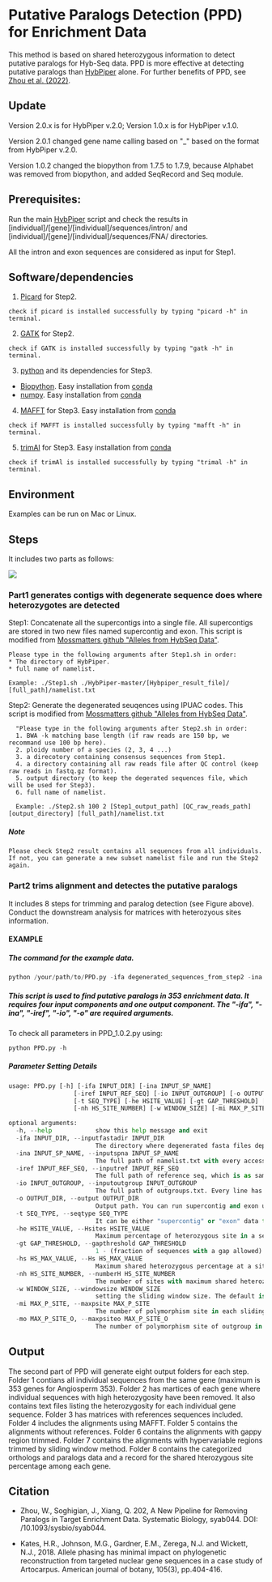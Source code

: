 # Putative Paralogs Detection (PPD) for Enrichment Data
This method is based on shared heterozygous information to detect putative paralogs for Hyb-Seq data. PPD is more effective at detecting putative paralogs than [HybPiper](https://github.com/mossmatters/HybPiper) alone. For further benefits of PPD, see [Zhou et al. (2022)](https://academic.oup.com/sysbio/advance-article/doi/10.1093/sysbio/syab044/6306425).

## Update
Version 2.0.x is for HybPiper v.2.0; Version 1.0.x is for HybPiper v.1.0.

Version 2.0.1 changed gene name calling based on "_" based on the format from HybPiper v.2.0.

Version 1.0.2 changed the biopython from 1.7.5 to 1.7.9, because Alphabet was removed from biopython, and added SeqRecord and Seq module.


## Prerequisites:
Run the main [HybPiper](https://github.com/mossmatters/HybPiper) script and check the results in [individual]/[gene]/[individual]/sequences/intron/ and [individual]/[gene]/[individual]/sequences/FNA/ directories.

All the intron and exon sequences are considered as input for Step1.

## Software/dependencies

1. [Picard](http://broadinstitute.github.io/picard/) for Step2.
```
check if picard is installed successfully by typing "picard -h" in terminal.
```

2. [GATK](https://software.broadinstitute.org/gatk/download/) for Step2.

```
check if GATK is installed successfully by typing "gatk -h" in terminal.
```

3. [python](https://www.python.org/downloads/) and its dependencies for Step3.
* [Biopython](https://biopython.org/wiki/Packages). Easy installation from [conda](https://biopython.org/wiki/Packages) 
* [numpy](https://numpy.org/doc/stable/user/whatisnumpy.html). Easy installation from [conda](https://anaconda.org/anaconda/numpy)

4. [MAFFT](https://mafft.cbrc.jp/alignment/software/) for Step3. Easy installation from [conda](https://anaconda.org/bioconda/mafft)

```
check if MAFFT is installed successfully by typing "mafft -h" in terminal.
```

5. [trimAl](http://trimal.cgenomics.org/) for Step3. Easy installation from [conda](https://anaconda.org/bioconda/trimal)

```
check if trimAl is installed successfully by typing "trimal -h" in terminal.
```

## Environment
Examples can be run on Mac or Linux.

## Steps
It includes two parts as follows:

![ ](images/Fig.2pipeline.png)

### Part1 generates contigs with degenerate sequence does where heterozygotes are detected
Step1: Concatenate all the supercontigs into a single file. All supercontigs are stored in two new files named supercontig and exon.
  This script is modified from [Mossmatters github "Alleles from HybSeq Data"](https://github.com/mossmatters/phyloscripts/tree/master/alleles_workflow).
  
  ```
  Please type in the following arguments after Step1.sh in order: 
  * The directory of HybPiper.
  * full name of namelist.
  
  Example: ./Step1.sh ./HybPiper-master/[Hybpiper_result_file]/ [full_path]/namelist.txt
  ```
  
Step2: Generate the degenerated seuqences using IPUAC codes.
This script is modified from [Mossmatters github "Alleles from HybSeq Data"](https://github.com/mossmatters/phyloscripts/tree/master/alleles_workflow).

```
  "Please type in the following arguments after Step2.sh in order: 
  1. BWA -k matching base length (if raw reads are 150 bp, we recommand use 100 bp here). 
  2. ploidy number of a species (2, 3, 4 ...)
  3. a direcotory containing consensus sequences from Step1.
  4. a directory containing all raw reads file after QC control (keep raw reads in fastq.gz format).
  5. output directory (to keep the degerated sequences file, which will be used for Step3).
  6. full name of namelist.
  
  Example: ./Step2.sh 100 2 [Step1_output_path] [QC_raw_reads_path] [output_directory] [full_path]/namelist.txt
```
##### Note
```
Please check Step2 result contains all sequences from all individuals. If not, you can generate a new subset namelist file and run the Step2 again.
```

### Part2 trims alignment and detectes the putative paralogs
It includes 8 steps for trimming and paralog detection (see Figure above). Conduct the downstream analysis for matrices with heterozyous sites information.


#### EXAMPLE
##### The command for the example data.
  ```python
  python /your/path/to/PPD.py -ifa degenerated_sequences_from_step2 -ina namelist_C.txt -iref Angiosperms353_targetSequences.fasta -io outgroup.txt -o ./ -t supercontig -he 0.05 -gt 0.51 -hs 0.5 -nh 1 -w 20 -mi 5 -mo 8
  ```
##### This script is used to find putative paralogs in 353 enrichment data. It requires four input components and one output component. The "-ifa", "-ina", "-iref", "-io", "-o" are required arguments.
  
  To check all parameters in PPD_1.0.2.py using:
  ```python
  python PPD.py -h
  ```
  
##### Parameter Setting Details
```python
usage: PPD.py [-h] [-ifa INPUT_DIR] [-ina INPUT_SP_NAME]
                  [-iref INPUT_REF_SEQ] [-io INPUT_OUTGROUP] [-o OUTPUT_DIR]
                  [-t SEQ_TYPE] [-he HSITE_VALUE] [-gt GAP_THRESHOLD] [-hs HS_MAX_VALUE]
                  [-nh HS_SITE_NUMBER] [-w WINDOW_SIZE] [-mi MAX_P_SITE] [-mo MAX_P_SITE_O]

optional arguments:
  -h, --help            show this help message and exit
  -ifa INPUT_DIR, --inputfastadir INPUT_DIR
                        The directory where degenerated fasta files deposits, which are generated by Step2
  -ina INPUT_SP_NAME, --inputspna INPUT_SP_NAME
                        The full path of namelist.txt with every accession in each line
  -iref INPUT_REF_SEQ, --inputref INPUT_REF_SEQ
                        The full path of reference seq, which is as same as the one in Hybpiper. It requires Fasta format. The reference names should be formated as "SPECIESNAME-GENENAME". Please Capitalize them. See example.
  -io INPUT_OUTGROUP, --inputoutgroup INPUT_OUTGROUP
                        The full path of outgroups.txt. Every line has only one accession. See example.
  -o OUTPUT_DIR, --output OUTPUT_DIR
                        Output path. You can run supercontig and exon using the same path, it will generate a "Result" folder under the path for you.
  -t SEQ_TYPE, --seqtype SEQ_TYPE
                        It can be either "supercontig" or "exon" data type. Default is "supercontig".
  -he HSITE_VALUE, --Hsites HSITE_VALUE
                        Maximum percentage of heterozygous site in a sequence. The default value is 0.05 (means 5%).
  -gt GAP_THRESHOLD, --gapthreshold GAP_THRESHOLD
                        1 - (fraction of sequences with a gap allowed). See details in trimmAl -gt. The default value is 0.51. This means that "Removes all sites in the alignment with gaps in 49% or more of the sequences."
  -hs HS_MAX_VALUE, --Hs HS_MAX_VALUE
                        Maximum shared heterozygous percentage at a site. The default value is 0.5 (means 50%).
  -nh HS_SITE_NUMBER, --numberH HS_SITE_NUMBER
                        The number of sites with maximum shared heterozygous percentage. The default value is 1. This means if one or more sites with overwhelming shared heterozygous percentage were detected in a locus, this locus will be considered as paralogs.
  -w WINDOW_SIZE, --windowsize WINDOW_SIZE
                        setting the sliding window size. The default is 20 bp.
  -mi MAX_P_SITE, --maxpsite MAX_P_SITE
                        The number of polymorphism site in each sliding window without outgroup. Default is 4. In the ingroup species, if 5 or more polymorphism sites out of 20 bp window are detected, the whole ploymorphic sites will be removed. This can be customized by the observation of your alignment data.
  -mo MAX_P_SITE_O, --maxpsiteo MAX_P_SITE_O
                        The number of polymorphism site of outgroup in each sliding window. Default is 8. In the outgroup species, if 9 or more polymorphism sites out of 20 bp window are detected, only ploymorphic sites in outgroup will be replaced by "-". This can be customized by the observation of your alignment data.

```

## Output
The second part of PPD will generate eight output folders for each step. Folder 1 contians all individual sequences from the same gene (maximum is 353 genes for Angiosperm 353). Folder 2 has martices of each gene where individual sequences with high heterozygosity have been removed. It also contains text files listing the heterozygosity for each individual gene sequence. Folder 3 has matrices with references sequences included. Folder 4 includes the alignments using MAFFT. Folder 5 contains the alignments without references. Folder 6 contains the alignments with gappy region trimmed. Folder 7 contains the alignments with hypervariable regions trimmed by sliding window method. Folder 8 contains the categorized orthologs and paralogs data and a record for the shared hterozygous site percentage among each gene.

## Citation

* Zhou, W., Soghigian, J., Xiang, Q. 202, A New Pipeline for Removing Paralogs in Target Enrichment Data. Systematic Biology, syab044. DOI: /10.1093/sysbio/syab044.

* Kates, H.R., Johnson, M.G., Gardner, E.M., Zerega, N.J. and Wickett, N.J., 2018. Allele phasing has minimal impact on phylogenetic reconstruction from targeted nuclear gene sequences in a case study of Artocarpus. American journal of botany, 105(3), pp.404-416.
